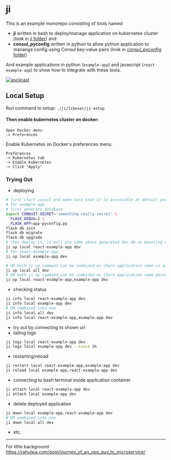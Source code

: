 # ji

This is an example monorepo consisting of tools named
- **ji** written in bash to deploy/manage application on kubernetes cluster (look in [ji folder](./ji)) and
- **consul_pyconfig** written in python to allow python application to manange config using Consul key-value pairs (look in [consul_pyconfig folder](./consul_pyconfig))

And example applications in python (`example-app`) and javascript (`react-example-app`) to show how to integrate with these tools.

[![asciicast](https://asciinema.org/a/255857.svg)](https://asciinema.org/a/255857)

## Local Setup
Run command to setup: `./ji/libexec/ji-setup`
#### Then enable kubernetes cluster on docker:
```
Open Docker menu
-> Preferences
```
Enable Kubernetes on Docker's preferences menu.
```
Preferences
-> Kubernetes tab
-> Enable Kubernetes
-> Click "Apply"
```

### Trying Out

- deploying
```sh
# first start consul and make sure that it is accessible at default port 8500
# for example-app
# first generate database
export CONDUIT_SECRET='something-really-secret' \
  FLASK_DEBUG=1 \
  FLASK_APP=app-pyconfig.py
flask db init
flask db migrate
flask db upgrade
# then deploy it, it will use same above generated dev.db as mounting of codebase has been done while deploying to local kubernetes cluster
ji up local react-example-app dev
# for react-example-app
ji up local example-app dev

# OR both ji up command can be combined as (here application name is passed from .ji-all-component file's content)
ji up local all dev
# OR both ji up command can be combined as (here application name passed as comma separated)
ji up local react-example-app,example-app dev
```
- checking status
```sh
ji info local react-example-app dev
ji info local example-app dev
# OR combined into one
ji info local all dev
ji info local react-example-app,example-app dev
```
- try out by connecting to shown url
- tailing logs
```sh
ji logs local react-example-app dev
ji logs local example-app dev --since 1h
```
- restarting/reload
```sh
ji restart local react-example-app,example-app dev
ji reload local example-app,react-example-app dev
```
- connecting to bash terminal inside application container
```sh
ji attach local react-example-app dev
ji attach local example-app dev
```
- delete deployed application
```sh
ji down local example-app,react-example-app dev
# OR combined into one
ji down local all dev
```
- etc.

---
For little background https://rahulwa.com/post/journey_of_an_ops_guy_to_microservice/